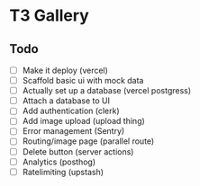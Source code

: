 # T3 Gallery

## Todo

- [ ] Make it deploy (vercel)
- [ ] Scaffold basic ui with mock data
- [ ] Actually set up a database (vercel postgress)
- [ ] Attach a database to UI
- [ ] Add authentication (clerk)
- [ ] Add image upload (upload thing)
- [ ] Error management (Sentry)
- [ ] Routing/image page (parallel route)
- [ ] Delete button (server actions)
- [ ] Analytics (posthog)
- [ ] Ratelimiting (upstash)